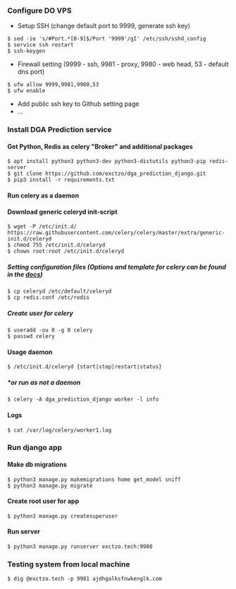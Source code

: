 ### Configure DO VPS

- Setup SSH (change default port to 9999, generate ssh key)
```
$ sed -ie 's/#Port.*[0-9]$/Port '9999'/gI' /etc/ssh/sshd_config
$ service ssh restart
$ ssh-keygen
```

- Firewall setting (9999 - ssh, 9981 - proxy, 9980 - web head, 53 - default dns port)
```
$ ufw allow 9999,9981,9980,53
$ ufw enable
```
- Add public ssh key to Github setting page
- ...

### Install DGA Prediction service

#### Get Python, Redis as celery "Broker" and additional packages 
```
$ apt install python3 python3-dev python3-distutils python3-pip redis-server
$ git clone https://github.com/exctzo/dga_prediction_django.git
$ pip3 install -r requirements.txt
```

#### Run celery as a daemon

#### Download generic celeryd init-script
```
$ wget -P /etc/init.d/ https://raw.githubusercontent.com/celery/celery/master/extra/generic-init.d/celeryd
$ chmod 755 /etc/init.d/celeryd
$ chown root:root /etc/init.d/celeryd
```

##### Setting configuration files (Options and template for celery can be found in the [docs](http://docs.celeryproject.org/en/3.1/tutorials/daemonizing.html))
```
$ cp celeryd /etc/default/celeryd
$ cp redis.conf /etc/redis
```

##### Create user for celery
```
$ useradd -ou 0 -g 0 celery
$ passwd celery
```
#### Usage daemon
```
$ /etc/init.d/celeryd {start|stop|restart|status}
```
##### *or run as not a daemon
```
$ celery -A dga_prediction_django worker -l info
```
#### Logs
```
$ cat /var/log/celery/worker1.log
```

### Run django app
#### Make db migrations
```
$ python3 manage.py makemigrations home get_model sniff
$ python3 manage.py migrate
```
#### Create root user for app
```
$ python3 manage.py createsuperuser
```
#### Run server
```
$ python3 manage.py runserver exctzo.tech:9980
```

### Testing system from local machine
```
$ dig @exctzo.tech -p 9981 ajdhgalksfnwkenglk.com
```
